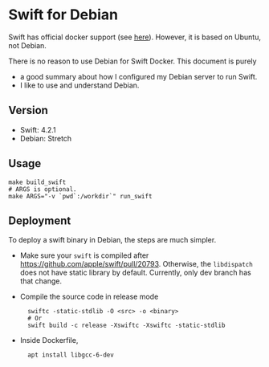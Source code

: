 # Swift for Debian

Swift has official docker support (see
[here](https://github.com/apple/swift-docker/blob/34aa283f9b3473ab22b2282f71773781b121af19/4.2/Dockerfile)).
However, it is based on Ubuntu, not Debian.

There is no reason to use Debian for Swift Docker. This document is purely
- a good summary about how I configured my Debian server to run Swift.
- I like to use and understand Debian.

## Version

- Swift: 4.2.1
- Debian: Stretch

## Usage

    make build_swift
    # ARGS is optional.
    make ARGS="-v `pwd`:/workdir`" run_swift

## Deployment

To deploy a swift binary in Debian, the steps are much simpler.

- Make sure your `swift` is compiled after
  https://github.com/apple/swift/pull/20793. Otherwise, the `libdispatch` does
  not have static library by default. Currently, only dev branch has that
  change.

- Compile the source code in release mode

        swiftc -static-stdlib -O <src> -o <binary>
        # Or
        swift build -c release -Xswiftc -Xswiftc -static-stdlib

- Inside Dockerfile,

        apt install libgcc-6-dev


